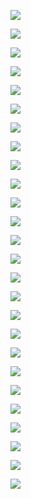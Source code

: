 ![](images/cdtntrp/codiitantrap1.png)

![](images/cdtntrp/codiitantrap2.png)

![](images/cdtntrp/codiitantrap3.png)

![](images/cdtntrp/codiitantrap4.png)

![](images/cdtntrp/codiitantrap5.png)

![](images/cdtntrp/codiitantrap6.png)

![](images/cdtntrp/codiitantrap7.png)

![](images/cdtntrp/codiitantrap8.png)

![](images/cdtntrp/codiitantrap9.png)

![](images/cdtntrp/codiitantrap10.png)

![](images/cdtntrp/codiitantrap11.png)

![](images/cdtntrp/codiitantrap12.png)

![](images/cdtntrp/codiitantrap13.png)

![](images/cdtntrp/codiitantrap14.png)

![](images/cdtntrp/codiitantrap15.png)

![](images/cdtntrp/codiitantrap16.png)

![](images/cdtntrp/codiitantrap17.png)

![](images/cdtntrp/codiitantrap18.png)

![](images/cdtntrp/codiitantrap19.png)

![](images/cdtntrp/codiitantrap20.png)

![](images/cdtntrp/codiitantrap21.png)

![](images/cdtntrp/codiitantrap22.png)

![](images/cdtntrp/codiitantrap23.png)

![](images/cdtntrp/codiitantrap24.png)

![](images/cdtntrp/codiitantrap25.png)

![](images/cdtntrp/codiitantrap26.png)

